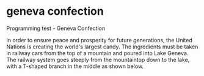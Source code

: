 # geneva confection
 Programming test - Geneva Confection

 In order to ensure peace and prosperity for future generations, the United Nations is creating the world's largest candy. The ingredients must be taken in railway cars from the top of a mountain and poured into Lake Geneva. The railway system goes steeply from the mountaintop down to the lake, with a T-shaped branch in the middle as shown below.

 
